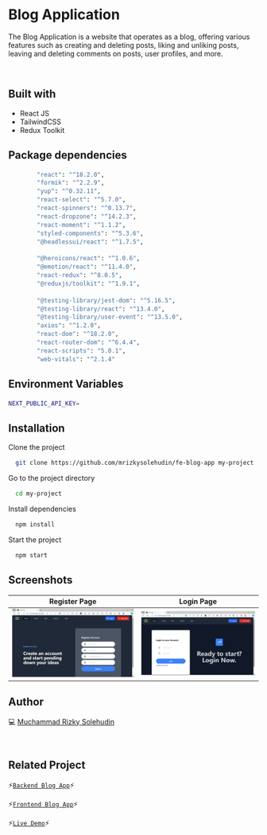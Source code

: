 # Blog Application

The Blog Application is a website that operates as a blog, offering various features such as creating and deleting posts, liking and unliking posts, leaving and deleting comments on posts, user profiles, and more.

<br />

## Built with

- React JS
- TailwindCSS
- Redux Toolkit

## Package dependencies

```bash
		"react": "^18.2.0",
		"formik": "^2.2.9",
		"yup": "^0.32.11",
		"react-select": "^5.7.0",
		"react-spinners": "^0.13.7",
		"react-dropzone": "^14.2.3",
		"react-moment": "^1.1.2",
		"styled-components": "^5.3.6",
		"@headlessui/react": "^1.7.5",

		"@heroicons/react": "^1.0.6",
		"@emotion/react": "^11.4.0",
		"react-redux": "^8.0.5",
		"@reduxjs/toolkit": "^1.9.1",

		"@testing-library/jest-dom": "^5.16.5",
		"@testing-library/react": "^13.4.0",
		"@testing-library/user-event": "^13.5.0",
		"axios": "^1.2.0",
		"react-dom": "^18.2.0",
		"react-router-dom": "^6.4.4",
		"react-scripts": "5.0.1",
		"web-vitals": "^2.1.4"
```

## Environment Variables

```bash
NEXT_PUBLIC_API_KEY=
```

## Installation

Clone the project

```bash
  git clone https://github.com/mrizkysolehudin/fe-blog-app my-project
```

Go to the project directory

```bash
  cd my-project
```

Install dependencies

```bash
  npm install
```

Start the project

```bash
  npm start
```

## Screenshots

| Register Page                                                                                                | Login Page                                                                                             |
| ------------------------------------------------------------------------------------------------------------ | ------------------------------------------------------------------------------------------------------ |
| ![Register Page](https://github.com/mrizkysolehudin/fe-blog-app/blob/master/src/assets/ss/register-page.png) | ![Login Page](https://github.com/mrizkysolehudin/fe-blog-app/blob/master/src/assets/ss/login-page.png) |

## Author

💻 [Muchammad Rizky Solehudin](https://github.com/mrizkysolehudin)

<br />

## Related Project

⚡[`Backend Blog App`](https://github.com/mrizkysolehudin/be-blog-app)⚡

⚡[`Frontend Blog App`](https://github.com/mrizkysolehudin/fe-blog-app)⚡

⚡[`Live Demo`](https://fe-blog-app.vercel.app)⚡
